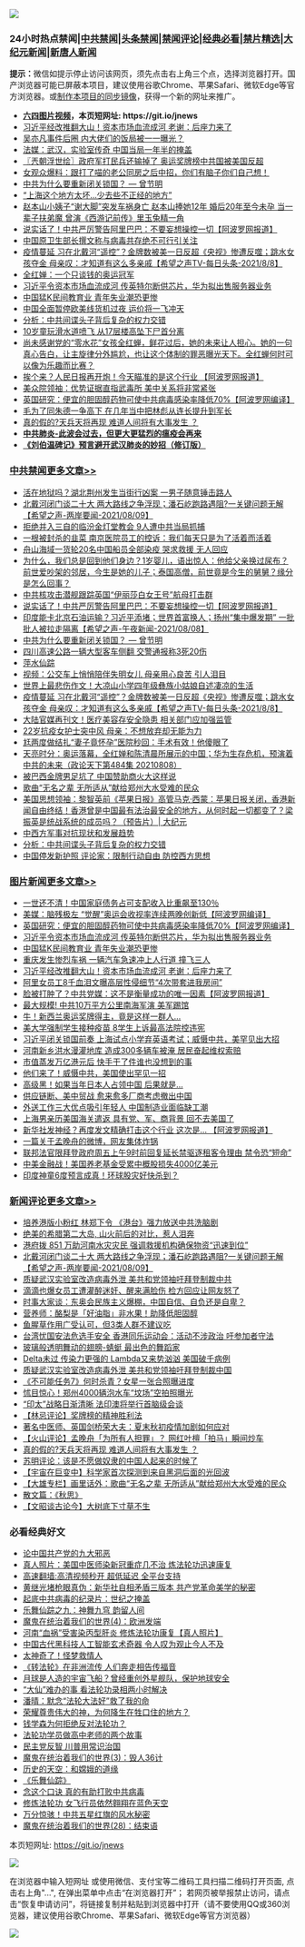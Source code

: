 ![](https://raw.githubusercontent.com/fqnews/bnews/master/64photo/fqnews-qr.jpg)

<div id="tt">
<h3>24小时热点禁闻|<a href="#%E4%B8%AD%E5%85%B1%E7%A6%81%E9%97%BB%E6%9B%B4%E5%A4%9A%E6%96%87%E7%AB%A0">中共禁闻</a>|<a href="#%E5%9B%BE%E7%89%87%E6%96%B0%E9%97%BB%E6%9B%B4%E5%A4%9A%E6%96%87%E7%AB%A0">头条禁闻</a>|<a href="#%E6%96%B0%E9%97%BB%E8%AF%84%E8%AE%BA%E6%9B%B4%E5%A4%9A%E6%96%87%E7%AB%A0">禁闻评论|<a href="#%E5%BF%85%E7%9C%8B%E7%BB%8F%E5%85%B8%E5%A5%BD%E6%96%87">经典必看|<a href="/video.md#%E7%A6%81%E7%89%87%E7%B2%BE%E9%80%89">禁片精选</a>|<a href="https://github.com/fqnews/djy/blob/master/gb/nf1351518.md#1">大纪元新闻</a>|<a href="https://github.com/fqnews/ntdtv/blob/master/gb/prog204.md#1">新唐人新闻</a></h3>
<div><b>提示：</b>微信如提示停止访问该网页，须先点击右上角三个点，选择浏览器打开。国产浏览器可能已屏蔽本项目，建议使用谷歌Chrome、苹果Safari、微软Edge等官方浏览器。或<a href="https://github.com/fqnews/bnews/blob/master/%E5%88%B6%E4%BD%9Cgit%E7%A6%81%E9%97%BB%E9%95%9C%E5%83%8F.md">制作本项目的同步镜像</a>，获得一个新的网址来推广。</div>
<ul>
<li><b><a href="http://d1.bdrive.tk/64.mp4" target="_blank">六四图片视频</a>，本页短网址: https://git.io/jnews</b></li>
<li><a href="/topimagenews/20210809/1602741.md">习近平经改推翻大山！资本市场血流成河 老谢：后座力来了</a></li>
<li><a href="/yule/20210809/1602836.md">吴亦凡事件后圈 内大佬们的饭局被一一曝光？</a></li>
<li><a href="/headline/20210809/1602740.md">法媒：武汉，实验室传奇 中国当局一年半的掩盖</a></li>
<li><a href="/ssgc/20210809/1602760.md">〖兲朝浮世绘〗政府军打民兵还输掉了 奥运奖牌榜中共国被美国反超</a></li>
<li><a href="/bannedvideo/20210809/1602774.md">女观众爆料：跟打了喵的老公同房之后中招，你们有脑子你们自己想！</a></li>
<li><a href="/comments/20210809/1603023.md">中共为什么要重新闭关锁国？ — 曾节明</a></li>
<li><a href="/cnnews/20210809/1602927.md">“上海这个地方太坏...少去些不正经的地方”</a></li>
<li><a href="/comments/20210809/1603117.md">赵本山小姨子“谢大脚”突发车祸身亡 赵本山捧她12年 婚后20年至今未孕 当一辈子扶弟魔 曾演《西游记前传》里玉兔精一角</a></li>
<li><a href="/cbnews/20210809/1603103.md">说实话了！中共严厉警告阿里巴巴：不要妄想操控一切【阿波罗网报道】</a></li>
<li><a href="/headline/20210809/1602817.md">中国原卫生部长撰文称与病毒共存绝不可行引关注</a></li>
<li><a href="/comments/20210809/1602928.md">疫情蔓延 习在北戴河“遥控”？金牌数被美一日反超《央视》惨遭反噬；跳水女孩夺金 母亲叹：才知道有这么多亲戚【希望之声TV-每日头条-2021/8/8】</a></li>
<li><a href="/comments/20210809/1602831.md">全红婵：一个只谈钱的奥运冠军</a></li>
<li><a href="/topimagenews/20210809/1603159.md">习近平令资本市场血流成河 传英特尔断供芯片，华为拟出售服务器业务</a></li>
<li><a href="/topimagenews/20210809/1602818.md">中国猛K民间教育业 青年失业潮恐更惨</a></li>
<li><a href="/finance/20210809/1602723.md">中国全面暂停欧美线货机过夜 运价将一飞冲天</a></li>
<li><a href="/cbnews/20210809/1602728.md">分析：中共间谍头子背后复杂的权力交错</a></li>
<li><a href="/lifebaike/20210809/1602768.md">10岁童玩滑水道喷飞 从17层楼高坠下尸首分离</a></li>
<li><a href="/bannedvideo/20210809/1602940.md">尚未感谢党的“零水花”女孩全红蝉，鲜花过后，她的未来让人担心。她的一句真心告白，让主旋律分外尴尬，也让这个体制的罪恶曝光天下。全红蝉何时可以像为乐趣而比赛？</a></li>
<li><a href="/finance/20210809/1602961.md">挨个来？人民日报再开炮！今天瞄准的是这个行业 【阿波罗网报道】</a></li>
<li><a href="/comments/20210809/1602765.md">美众院领袖：优势证据直指武毒所 美中关系将非常紧张</a></li>
<li><a href="/topimagenews/20210809/1603160.md">英国研究：便宜的胆固醇药物可使中共病毒感染率降低70%【阿波罗网编译】</a></li>
<li><a href="/cnnews/20210809/1602947.md">毛为了同朱德一争高下 在几年当中把林彪从连长提升到军长</a></li>
<li><a href="/comments/20210809/1603146.md">真的假的?天兵天将再现 难道人间将有大事发生 ？</a></li>
<li><b><a href="/comments/20200211/1275071.md" target="_blank">中共肺炎-此波会过去，但更大更猛烈的瘟疫会再来</a></b></li>
<li><b><a href="/comments/20200207/1272816.md" target="_blank">《刘伯温碑记》预言避开武汉肺炎的妙招（修订版）</a></b></li>
</ul>
</div>

<div class="catlist">
<h3><a href="/cbnews/" target="_blank">中共禁闻</a><span><a href="/cbnews/" target="_blank" rel="nofollow">更多文章>></a></span></h3>
<ul>
<li><a href="/cbnews/20210809/1603295.md" target="_blank">活在地狱吗？湖北荆州发生当街行凶案 一男子随意锤击路人</a></li>
<li><a href="/comments/20210809/1603234.md" target="_blank">北戴河闭门谈二十大 两大路线之争浮现；潘石屹跑路遇阻?一关键问题无解【希望之声-两岸要闻-2021/08/09】</a></li>
<li><a href="/cbnews/20210809/1603225.md" target="_blank">拒绝并入三自的临汾金灯堂教会 9人遭中共当局抓捕</a></li>
<li><a href="/cbnews/20210809/1603191.md" target="_blank">一根被封杀的韭菜 南京医院员工的控诉：我们每天只是为了活着而活着</a></li>
<li><a href="/cbnews/20210809/1603151.md" target="_blank">舟山海域一货轮20名中国船员全部染疫 哭求救援 无人回应</a></li>
<li><a href="/comments/20210809/1603121.md" target="_blank">为什么，我们总是回到他们身边？1岁婴儿，语出惊人：他给父亲换过尿布？前世爱吵架的邻居，今生是她的儿子；泰国高僧，前世竟是今生的舅舅？缘分是怎么回事？</a></li>
<li><a href="/cbnews/20210809/1603104.md" target="_blank">中共核攻击潜舰跟踪英国“伊丽莎白女王号”航母打击群</a></li>
<li><a href="/cbnews/20210809/1603103.md" target="_blank">说实话了！中共严厉警告阿里巴巴：不要妄想操控一切【阿波罗网报道】</a></li>
<li><a href="/comments/20210809/1603035.md" target="_blank">印度能卡北京石油运输？习近平添堵；世界首富换人；扬州“集中爆发期” 一批批人被拉走隔离【希望之声-午夜新闻-2021/08/08】</a></li>
<li><a href="/comments/20210809/1603023.md" target="_blank">中共为什么要重新闭关锁国？ — 曾节明</a></li>
<li><a href="/cbnews/20210809/1603034.md" target="_blank">四川高速公路一辆大型客车侧翻 交警通报称3死20伤</a></li>
<li><a href="/cbnews/20210809/1603030.md" target="_blank">萍水仙踪</a></li>
<li><a href="/cbnews/20210809/1602988.md" target="_blank">视频：公交车上悄悄陪伴失明女儿 母亲用心良苦 引人泪目</a></li>
<li><a href="/cbnews/20210809/1602970.md" target="_blank">世界上最悲伤作文！大凉山小学四年级彝族小姑娘自述凄凉的生活</a></li>
<li><a href="/comments/20210809/1602928.md" target="_blank">疫情蔓延 习在北戴河“遥控”？金牌数被美一日反超《央视》惨遭反噬；跳水女孩夺金 母亲叹：才知道有这么多亲戚【希望之声TV-每日头条-2021/8/8】</a></li>
<li><a href="/cbnews/20210809/1602908.md" target="_blank">大陆官媒再刊文！医疗美容存安全隐患 相关部门应加强监管</a></li>
<li><a href="/cbnews/20210809/1602872.md" target="_blank">22岁抗疫女护士突中风 母亲：不想放弃却无能为力</a></li>
<li><a href="/cbnews/20210809/1602871.md" target="_blank">尪两度做结扎“妻子竟怀孕”医院秒回：手术有效！他傻眼了</a></li>
<li><a href="/cbnews/20210809/1602869.md" target="_blank">天亮时分：奥运落幕，全红婵和陈清晨所展示的中国；华为生存危机，预演着中共的未来（政论天下第484集 20210808）</a></li>
<li><a href="/cbnews/20210809/1602844.md" target="_blank">被巴西金牌男足坑了 中国赞助商火大这样说</a></li>
<li><a href="/comments/20210809/1602826.md" target="_blank">歌曲“无名之辈 无所适从”献给郑州大水受难的民众</a></li>
<li><a href="/cbnews/20210809/1602825.md" target="_blank">美国思想领袖：黎智英前《苹果日报》高管马克·西蒙：苹果日报关闭，香港新闻自由终结！香港曾是中国最有法治最安全的地方，从何时起一切都变了？梁振英是统战系统的成员吗？（预告片）| 大纪元</a></li>
<li><a href="/comments/20210809/1602819.md" target="_blank">中西方军事对抗现状和发展趋势</a></li>
<li><a href="/cbnews/20210809/1602728.md" target="_blank">分析：中共间谍头子背后复杂的权力交错</a></li>
<li><a href="/cbnews/20210809/1602717.md" target="_blank">中国停发新护照 评论家：限制行动自由 防控西方思想</a></li>

</ul>
</div>
<div class="catlist">
<h3><a href="/topimagenews/" target="_blank">图片新闻</a><span><a href="/topimagenews/" target="_blank" rel="nofollow">更多文章>></a></span></h3>
<ul>
<li><a href="/topimagenews/20210809/1603201.md" target="_blank">一世还不清！中国家庭债务占可支配收入比重飙至130％</a></li>
<li><a href="/topimagenews/20210809/1603179.md" target="_blank">美媒：脑残极左 “觉醒”奥运会收视率连续两晚创新低【阿波罗网编译】</a></li>
<li><a href="/topimagenews/20210809/1603160.md" target="_blank">英国研究：便宜的胆固醇药物可使中共病毒感染率降低70%【阿波罗网编译】</a></li>
<li><a href="/topimagenews/20210809/1603159.md" target="_blank">习近平令资本市场血流成河 传英特尔断供芯片，华为拟出售服务器业务</a></li>
<li><a href="/topimagenews/20210809/1602818.md" target="_blank">中国猛K民间教育业 青年失业潮恐更惨</a></li>
<li><a href="/topimagenews/20210809/1602751.md" target="_blank">重庆发生惨烈车祸 一辆汽车急速冲上人行道 撞飞三人</a></li>
<li><a href="/topimagenews/20210809/1602741.md" target="_blank">习近平经改推翻大山！资本市场血流成河 老谢：后座力来了</a></li>
<li><a href="/topimagenews/20210809/1602711.md" target="_blank">阿里女员工8千血泪文曝高层性侵细节“4次带套进我房间”</a></li>
<li><a href="/topimagenews/20210808/1602555.md" target="_blank">脸被打肿了？中共党媒：这不是衡量成功的唯一因素【阿波罗网报道】</a></li>
<li><a href="/topimagenews/20210808/1602348.md" target="_blank">最大规模! 中共10万平方公里南海军演 美军踢馆</a></li>
<li><a href="/topimagenews/20210808/1602336.md" target="_blank">牛！新西兰奥运奖牌得主，竟是这样一群人…</a></li>
<li><a href="/topimagenews/20210808/1602263.md" target="_blank">美大学强制学生接种疫苗 8学生上诉最高法院控违宪</a></li>
<li><a href="/topimagenews/20210807/1602111.md" target="_blank">习近平闭关锁国前奏 上海试点小学弃英语考试；威慑中共，美罕见出大招</a></li>
<li><a href="/topimagenews/20210807/1601991.md" target="_blank">河南新乡洪水漫灌地库 造成300多辆车被淹 居民奋起维权索赔</a></li>
<li><a href="/topimagenews/20210807/1601959.md" target="_blank">市值蒸发万亿港元后 快手干了件谁也没想到的事</a></li>
<li><a href="/topimagenews/20210807/1601785.md" target="_blank">他们来了！威慑中共，美国使出罕见一招</a></li>
<li><a href="/topimagenews/20210807/1601784.md" target="_blank">高级黑！如果当年日本人占领中国 后果就是…</a></li>
<li><a href="/topimagenews/20210807/1601706.md" target="_blank">供应链断、美中贸战 愈来愈多厂商考虑撤出中国</a></li>
<li><a href="/topimagenews/20210807/1601696.md" target="_blank">外送工作三大优点吸引年轻人 中国制造业面临缺工潮</a></li>
<li><a href="/topimagenews/20210806/1601588.md" target="_blank">上海男亲历美国海关遣返 具有党、军、商背景 回不去美国了</a></li>
<li><a href="/topimagenews/20210806/1601268.md" target="_blank">新华社发神经？再度发文精确打击这个行业 这次是&#8230; 【阿波罗网报道】</a></li>
<li><a href="/topimagenews/20210806/1601156.md" target="_blank">一篇关于孟晚舟的微博，网友集体炸锅</a></li>
<li><a href="/topimagenews/20210806/1601061.md" target="_blank">联邦法官限拜登政府周五上午9时前回复延长禁驱逐租客令理由 禁令恐“短命”</a></li>
<li><a href="/topimagenews/20210806/1601012.md" target="_blank">中美金融战！美国养老基金受累中概股损失4000亿美元</a></li>
<li><a href="/topimagenews/20210805/1600923.md" target="_blank">印度神童6度预言成真！环球股灾好快杀到？</a></li>

</ul>
</div>
<div class="catlist">
<h3><a href="/comments/" target="_blank">新闻评论</a><span><a href="/comments/" target="_blank" rel="nofollow">更多文章>></a></span></h3>
<ul>
<li><a href="/comments/20210810/1603330.md" target="_blank">培养港版小粉红 林郑下令 《港台》强力放送中共洗脑剧</a></li>
<li><a href="/comments/20210810/1603326.md" target="_blank">绝美的希腊第二大岛, 山火前后的对比，惹人泪奔</a></li>
<li><a href="/comments/20210810/1603315.md" target="_blank">港府拨 851 万助河南水灾灾民 强调救援机构确保物资“迅速到位”</a></li>
<li><a href="/comments/20210809/1603234.md" target="_blank">北戴河闭门谈二十大 两大路线之争浮现；潘石屹跑路遇阻?一关键问题无解【希望之声-两岸要闻-2021/08/09】</a></li>
<li><a href="/comments/20210809/1603223.md" target="_blank">质疑武汉实验室改造病毒外泄 美共和党领袖吁拜登制裁中共</a></li>
<li><a href="/comments/20210809/1603222.md" target="_blank">滴滴也爆女员工遭灌醉迷奸、醒来满脸伤 检方回应让网友怒了</a></li>
<li><a href="/comments/20210809/1603221.md" target="_blank">时事大家谈：东奥会民族主义爆棚，中国自信、自负还是自卑？</a></li>
<li><a href="/comments/20210809/1603203.md" target="_blank">营养师：酪梨是「好油脂」非水果！助降低胆固醇</a></li>
<li><a href="/comments/20210809/1603202.md" target="_blank">鱼腥草作用广受认可，但3类人群不建议吃</a></li>
<li><a href="/comments/20210809/1603197.md" target="_blank">台湾忧国安法危选手安全 香港同乐运动会：活动不涉政治 吁参加者守法</a></li>
<li><a href="/comments/20210809/1603196.md" target="_blank">玻璃般透明舞动的翅膀-蜻蜓 最出色的舞蹈家</a></li>
<li><a href="/comments/20210809/1603195.md" target="_blank">Delta未过 传染力更强的 Lambda又来势汹汹 美国破千病例</a></li>
<li><a href="/comments/20210809/1603194.md" target="_blank">质疑武汉实验室改造病毒外泄 美共和党领袖吁拜登制裁中国</a></li>
<li><a href="/comments/20210809/1603180.md" target="_blank">《不可能任务7》何时杀青？女星一张合照曝进度</a></li>
<li><a href="/comments/20210809/1603178.md" target="_blank">怵目惊心！郑州4000辆泡水车“坟场”空拍照曝光</a></li>
<li><a href="/comments/20210809/1603176.md" target="_blank">“印太”战略日渐清晰 法印澳将举行首脑级会谈</a></li>
<li><a href="/comments/20210809/1603162.md" target="_blank">【林忌评论】奖牌榜的精神胜利法</a></li>
<li><a href="/comments/20210809/1603158.md" target="_blank">著名中医师、英国剑桥荣大夫：夏末秋初疫情加剧如何应对</a></li>
<li><a href="/comments/20210809/1603153.md" target="_blank">【火山评论】孟晚舟「为所有人担罪」？ 网红叶檀「拍马」瞬间炒车</a></li>
<li><a href="/comments/20210809/1603146.md" target="_blank">真的假的?天兵天将再现 难道人间将有大事发生 ？</a></li>
<li><a href="/comments/20210809/1603145.md" target="_blank">苏明评论：该是不愿做奴隶的中国人起来的时候了</a></li>
<li><a href="/comments/20210809/1603138.md" target="_blank">【宇宙在巨变中】科学家首次探测到来自黑洞后面的光回波</a></li>
<li><a href="/comments/20210809/1603137.md" target="_blank">【大雄专栏】画里话外：歌曲“无名之辈 无所适从”献给郑州大水受难的民众</a></li>
<li><a href="/comments/20210809/1603136.md" target="_blank">散文篇：《秋思》</a></li>
<li><a href="/comments/20210809/1603135.md" target="_blank">【文昭谈古论今】大树底下寸草不生</a></li>

</ul>
</div>

<div class="catlist">
<h3>必看经典好文</h3>
<ul>
<li><a href="/comments/20200717/1361899.md" target="_blank">论中国共产党的九大邪恶</a></li>
<li><a href="/comments/20210215/1487728.md" target="_blank">真人照片：美国中医师染新冠重症几不治 炼法轮功迅速康复</a></li>
<li><a href="/comments/20210202/1479954.md" target="_blank">高速翻墙:高清视频秒开 超低延迟 全平台支持</a></li>
<li><a href="/lifebaike/20180921/1001174.md" target="_blank">黄继光堵枪眼真伪：新华社自相矛盾三版本 共产党革命美学的秘密</a></li>
<li><a href="/comments/20200702/1354076.md" target="_blank">起底中共病毒的纪录片：世纪之掩盖</a></li>
<li><a href="/tculture/20170718/793528.md" target="_blank">乐舞仙踪之九：神舞九穹 韵留人间</a></li>
<li><a href="/topimagenews/20180522/946266.md" target="_blank">魔鬼在统治着我们的世界(4)：欧洲发端</a></li>
<li><a href="/comments/20210329/1514622.md" target="_blank">河南“血祸”受害染丙型肝炎 修炼法轮功康复【真人照片】</a></li>
<li><a href="/comments/20210223/1492497.md" target="_blank">中国古代黑科技人工智能玄术奇器 令人叹为观止今人不及</a></li>
<li><a href="/ccpdope/20200907/1392129.md" target="_blank">太神奇了！怪梦救情人</a></li>
<li><a href="/comments/20210509/1542786.md" target="_blank">《转法轮》在非洲流传 人们奔走相告传福音</a></li>
<li><a href="/comments/20200712/1359456.md" target="_blank">月球是人造的宇宙飞船？曾经重创外星舰队，保护地球安全</a></li>
<li><a href="/cbnews/20210428/1535533.md" target="_blank">“大仙”难办的事  看法轮功录相两小时解决</a></li>
<li><a href="/comments/20210312/1502968.md" target="_blank">潘晴：默念“法轮大法好”救了我的命</a></li>
<li><a href="/comments/20200618/1346830.md" target="_blank">荣耀尊贵伟大的神，为何降生在牲口住的地方？</a></li>
<li><a href="/comments/20210123/1473430.md" target="_blank">钱学森为何拒绝反对法轮功？</a></li>
<li><a href="/comments/20200629/1352533.md" target="_blank">法轮功学员做高中老师的两个故事</a></li>
<li><a href="/comments/20200621/1348236.md" target="_blank">民主党反智 川普用常识治国</a></li>
<li><a href="/topimagenews/20180521/945342.md" target="_blank">魔鬼在统治着我们的世界(3)：毁人36计</a></li>
<li><a href="/cbnews/20190219/1083302.md" target="_blank">历史的天空：和嫦娥的道缘</a></li>
<li><a href="/comments/20200527/783191.md" target="_blank">《乐舞仙踪》</a></li>
<li><a href="/comments/20200707/1357090.md" target="_blank">念这个口诀 真的有助打败中共病毒</a></li>
<li><a href="/cnnews/20210512/1544604.md" target="_blank">修炼法轮功 女飞行员依然翱翔在蓝色天空</a></li>
<li><a href="/ccpdope/20210708/1583079.md" target="_blank">万分惊骇！中共五星红旗的风水秘密</a></li>
<li><a href="/comments/20181228/1054609.md" target="_blank">魔鬼在统治着我们的世界(28)：结束语</a></li>

</ul>
</div>

本页短网址: https://git.io/jnews

![](https://raw.githubusercontent.com/fqnews/bnews/master/64photo/fqnews-qr.jpg)

在浏览器中输入短网址 或使用微信、支付宝等二维码工具扫描二维码打开页面, 点击右上角"...", 在弹出菜单中点击“在浏览器打开”； 若网页被举报禁止访问，请点击“恢复申请访问”，将链接复制并粘贴到浏览器中打开（请不要使用QQ或360浏览器，建议使用谷歌Chrome、苹果Safari、微软Edge等官方浏览器）

![](https://raw.githubusercontent.com/fqnews/bnews/master/64photo/wx.jpg)